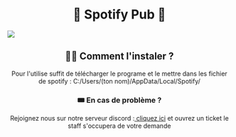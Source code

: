 ﻿<h1 align="center">🎵 Spotify Pub 🎵</h1>
<img align="center" src="https://bocir-prod-bucket.s3.amazonaws.com/radios/radiofg/importrk/news/original/6048c0af5794c6.22919243.jpg"></img>
</p>
<h2 align="center"> 👨‍🔧 Comment l'instaler ?</h2>
<p align="center">Pour l'utilise suffit de télécharger le programe et le mettre dans les fichier de spotify : C:/Users/(ton nom)/AppData/Local/Spotify/ </p>
</p>
<h3 align="center"> 🎟️ En cas de problème ?</h2>
<p align="center">Rejoignez nous sur notre serveur discord :<a href="https://discord.gg/6MfHWHzJ"> cliquez ici</a> et ouvrez un ticket le staff s'occupera de votre demande</p>
